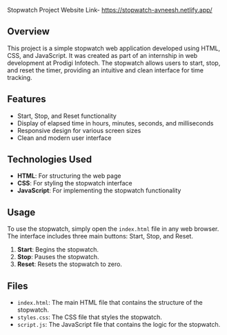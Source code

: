 Stopwatch Project
Website Link- https://stopwatch-avneesh.netlify.app/

## Overview
This project is a simple stopwatch web application developed using HTML, CSS, and JavaScript. It was created as part of an internship in web development at Prodigi Infotech. The stopwatch allows users to start, stop, and reset the timer, providing an intuitive and clean interface for time tracking.

## Features
- Start, Stop, and Reset functionality
- Display of elapsed time in hours, minutes, seconds, and milliseconds
- Responsive design for various screen sizes
- Clean and modern user interface

## Technologies Used
- **HTML**: For structuring the web page
- **CSS**: For styling the stopwatch interface
- **JavaScript**: For implementing the stopwatch functionality

## Usage
To use the stopwatch, simply open the `index.html` file in any web browser. The interface includes three main buttons: Start, Stop, and Reset.

1. **Start**: Begins the stopwatch.
2. **Stop**: Pauses the stopwatch.
3. **Reset**: Resets the stopwatch to zero.

## Files
- `index.html`: The main HTML file that contains the structure of the stopwatch.
- `styles.css`: The CSS file that styles the stopwatch.
- `script.js`: The JavaScript file that contains the logic for the stopwatch.
